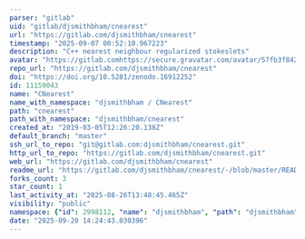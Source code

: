```yaml
---
parser: "gitlab"
uid: "gitlab/djsmithbham/cnearest"
url: "https://gitlab.com/djsmithbham/cnearest"
timestamp: "2025-09-07 00:52:10.967223"
description: "C++ nearest neighbour regularized stokeslets"
avatar: "https://gitlab.comhttps://secure.gravatar.com/avatar/57fb3f84247cf26d17524740e89fc3db5092bc92791737523f4ae84527ba4e29?s=80&d=identicon"
repo_url: "https://gitlab.com/djsmithbham/cnearest"
doi: "https://doi.org/10.5281/zenodo.16912252"
id: 11159043
name: "CNearest"
name_with_namespace: "djsmithbham / CNearest"
path: "cnearest"
path_with_namespace: "djsmithbham/cnearest"
created_at: "2019-03-05T12:26:20.138Z"
default_branch: "master"
ssh_url_to_repo: "git@gitlab.com:djsmithbham/cnearest.git"
http_url_to_repo: "https://gitlab.com/djsmithbham/cnearest.git"
web_url: "https://gitlab.com/djsmithbham/cnearest"
readme_url: "https://gitlab.com/djsmithbham/cnearest/-/blob/master/README.md"
forks_count: 3
star_count: 1
last_activity_at: "2025-08-26T13:48:45.465Z"
visibility: "public"
namespace: {"id": 2998112, "name": "djsmithbham", "path": "djsmithbham", "kind": "user", "full_path": "djsmithbham", "parent_id": null, "avatar_url": "https://secure.gravatar.com/avatar/57fb3f84247cf26d17524740e89fc3db5092bc92791737523f4ae84527ba4e29?s=80&d=identicon", "web_url": "https://gitlab.com/djsmithbham"}
date: "2025-09-20 14:24:43.030396"
---
```

